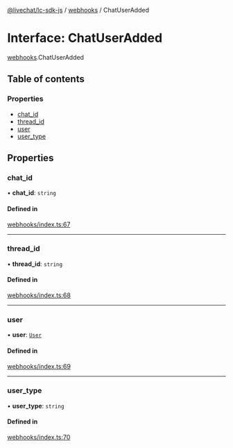 [@livechat/lc-sdk-js](../README.md) / [webhooks](../modules/webhooks.md) / ChatUserAdded

# Interface: ChatUserAdded

[webhooks](../modules/webhooks.md).ChatUserAdded

## Table of contents

### Properties

- [chat\_id](webhooks.ChatUserAdded.md#chat_id)
- [thread\_id](webhooks.ChatUserAdded.md#thread_id)
- [user](webhooks.ChatUserAdded.md#user)
- [user\_type](webhooks.ChatUserAdded.md#user_type)

## Properties

### chat\_id

• **chat\_id**: `string`

#### Defined in

[webhooks/index.ts:67](https://github.com/livechat/lc-sdk-js/blob/a3fdde0/src/webhooks/index.ts#L67)

___

### thread\_id

• **thread\_id**: `string`

#### Defined in

[webhooks/index.ts:68](https://github.com/livechat/lc-sdk-js/blob/a3fdde0/src/webhooks/index.ts#L68)

___

### user

• **user**: [`User`](../modules/agent_structures.md#user)

#### Defined in

[webhooks/index.ts:69](https://github.com/livechat/lc-sdk-js/blob/a3fdde0/src/webhooks/index.ts#L69)

___

### user\_type

• **user\_type**: `string`

#### Defined in

[webhooks/index.ts:70](https://github.com/livechat/lc-sdk-js/blob/a3fdde0/src/webhooks/index.ts#L70)
